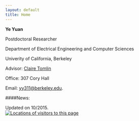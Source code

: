 ```yaml
---
layout: default
title: Home
---
```

<b>Ye Yuan</b>

Postdoctoral Researcher

Department of Electrical Engineering and Computer Sciences

Univerity of California, Berkeley 

Advisor: [Claire Tomlin](http://www.eecs.berkeley.edu/~tomlin/)

Office: 307 Cory Hall

Email: yy311@berkeley.edu.

####News:





<span class="footercued">
Updated on 10/2015.<br />
<span>
<script> 
          window.jstiming.load.tick('render');
        </script> 
        <a href="http://www3.clustrmaps.com/counter/maps.php?url=http://www-control.eng.cam.ac.uk/~yy311/" id="clustrMapsLink"><img src="http://www3.clustrmaps.com/counter/index2.php?url=http://www-control.eng.cam.ac.uk/~yy311/" style="border:0px;" alt="Locations of visitors to this page" title="Locations of visitors to this page" id="clustrMapsImg" onerror="this.onerror=null; this.src='http://www2.clustrmaps.com/images/clustrmaps-back-soon.jpg'; document.getElementById('clustrMapsLink').href='http://www2.clustrmaps.com';" />
</a>
